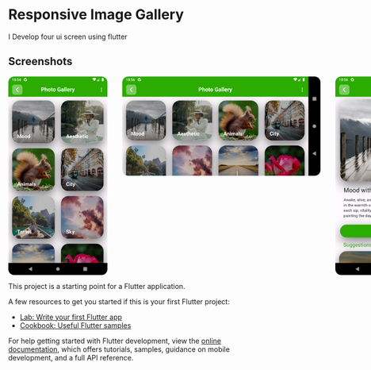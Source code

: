 # Responsive Image Gallery

I Develop four ui screen using flutter

## Screenshots

<div style="display:flex">
    <img src="screenshots/s1.png" alt="Home Screen" width="200" height="400" style="margin-right: 30px;">
    <img src="screenshots/s2.png" alt="Home Screen" width="400" height="200" style="margin-right: 30px">
    <img src="screenshots/s3.png" alt="Home Screen" width="200" height="400" style="margin-right: 30px">
    <img src="screenshots/s4.png" alt="Home Screen" width="400" height="200" style="margin-right: 30px">
</div>

This project is a starting point for a Flutter application.

A few resources to get you started if this is your first Flutter project:

- [Lab: Write your first Flutter app](https://docs.flutter.dev/get-started/codelab)
- [Cookbook: Useful Flutter samples](https://docs.flutter.dev/cookbook)

For help getting started with Flutter development, view the
[online documentation](https://docs.flutter.dev/), which offers tutorials,
samples, guidance on mobile development, and a full API reference.
